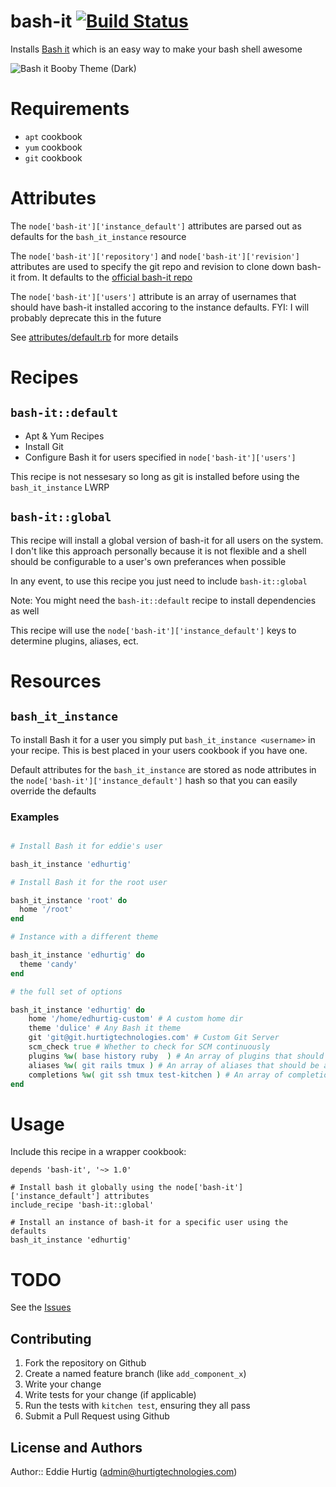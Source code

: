 # bash-it [![Build Status](https://travis-ci.org/EdHurtig/bash-it-cookbook.svg)](https://travis-ci.org/EdHurtig/bash-it-cookbook)

Installs [Bash it](https://github.com/Bash-it/bash-it) which is an easy way to make your bash shell awesome

![Bash it Booby Theme (Dark)](https://camo.githubusercontent.com/a8093b6728855acc22967af0d65510ed60318c96/68747470733a2f2f7261772e6769746875622e636f6d2f77696b692f726576616e732f626173682d69742f696d616765732f73637265656e73686f74732f626f6262792d626c61636b2e6a7067)

# Requirements

* `apt` cookbook
* `yum` cookbook
* `git` cookbook

# Attributes

The `node['bash-it']['instance_default']` attributes are parsed out as defaults for the `bash_it_instance` resource

The `node['bash-it']['repository']` and `node['bash-it']['revision']` attributes are used to specify the git repo and revision to clone down bash-it from.  It defaults to the [official bash-it repo](https://github.com/Bash-it/bash-it)

The `node['bash-it']['users']` attribute is an array of usernames that should have bash-it installed accoring to the instance defaults.  FYI: I will probably deprecate this in the future


See [attributes/default.rb](https://github.com/EdHurtig/bash-it-cookbook/blob/master/attributes/default.rb) for more details

# Recipes

## `bash-it::default`

* Apt & Yum Recipes
* Install Git
* Configure Bash it for users specified in `node['bash-it']['users']`

This recipe is not nessesary so long as git is installed before using the `bash_it_instance` LWRP

## `bash-it::global`

This recipe will install a global version of bash-it for all users on the system.  I don't like this approach personally because it is not flexible and a shell should be configurable to a user's own preferances when possible

In any event, to use this recipe you just need to include `bash-it::global`

Note: You might need the `bash-it::default` recipe to install dependencies as well

This recipe will use the `node['bash-it']['instance_default']` keys to determine plugins, aliases, ect.

# Resources

## `bash_it_instance`

To install Bash it for a user you simply put `bash_it_instance <username>` in your recipe.  This is best placed in your users cookbook if you have one.

Default attributes for the `bash_it_instance` are stored as node attributes in the `node['bash-it']['instance_default']` hash so that you can easily override the defaults

### Examples

```ruby

# Install Bash it for eddie's user

bash_it_instance 'edhurtig'

# Install Bash it for the root user

bash_it_instance 'root' do
  home '/root'
end

# Instance with a different theme

bash_it_instance 'edhurtig' do
  theme 'candy'
end

# the full set of options

bash_it_instance 'edhurtig' do
    home '/home/edhurtig-custom' # A custom home dir
    theme 'dulice' # Any Bash it theme
    git 'git@git.hurtigtechnologies.com' # Custom Git Server
    scm_check true # Whether to check for SCM continuously
    plugins %w( base history ruby  ) # An array of plugins that should be active
    aliases %w( git rails tmux ) # An array of aliases that should be active
    completions %w( git ssh tmux test-kitchen ) # An array of completions that should be active
end

```

# Usage

Include this recipe in a wrapper cookbook:

```
depends 'bash-it', '~> 1.0'
```


```
# Install bash it globally using the node['bash-it']['instance_default'] attributes
include_recipe 'bash-it::global'

# Install an instance of bash-it for a specific user using the defaults
bash_it_instance 'edhurtig'
```

# TODO

See the [Issues](https://github.com/EdHurtig/bash-it-cookbook/issues)

## Contributing

1. Fork the repository on Github
2. Create a named feature branch (like `add_component_x`)
3. Write your change
4. Write tests for your change (if applicable)
5. Run the tests with `kitchen test`, ensuring they all pass
6. Submit a Pull Request using Github

## License and Authors

Author:: Eddie Hurtig (admin@hurtigtechnologies.com)
